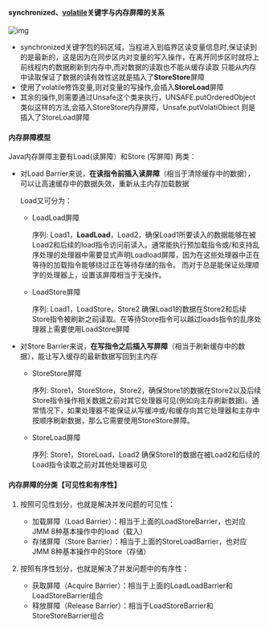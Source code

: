 #### synchronized、[volatile](https://link.zhihu.com/?target=https%3A//so.csdn.net/so/search%3Fq%3Dvolatile%26spm%3D1001.2101.3001.7020)关键字与内存屏障的关系

![img](https://pic4.zhimg.com/80/v2-8d036daffacc112dc43d4e2696df7067_720w.webp)

* synchronized关键字包的码区域，当程进入到临界区读变量信息时,保证读到的是最新的，这是因为在同步区内对变量的写入操作，在离开同步区时就将上前线程内的数据刷新到内存中,而对数据的读取也不能从缓存读取 只能从内存中读取保证了数据的读有效性这就是插入了**StoreStore**屏障
* 使用了volatile修饰变量,则对变量的写操作,会插入**StoreLoad**屏障
* 其余的操作,则需要通过Unsafe这个类来执行，UNSAFE.putOrderedObject类似这样的方法,会插入StoreStore内存屏障，Unsafe.putVolatiObiect 则是插入了StoreLoad屏障

#### 内存屏障模型

Java内存屏障主要有Load(读屏障）和Store (写屏障) 两类：

* 对Load Barrier来说，**在读指令前插入读屏障**（相当于清除缓存中的数据），可以让高速缓存中的数据失效，重新从主内存加载数据

  Load又可分为：

  * LoadLoad屏障

    序列: Load1，**LoadLoad**，Load2，确保Load1所要读入的数据能够在被Load2和后续的load指令访问前读入。通常能执行预加载指令或/和支持乱序处理的处理器中需要显式声明Loadload屏障，因为在这些处理器中正在等待的加载指令能够绕过正在等待存储的指令。 而对于总是能保证处理顺字的处理器上，设置该屏障相当于无操作。

  * LoadStore屏障

    序列: Load1，LoadStore，Store2
    确保Load1的数据在Store2和后续Store指令被刷新之前读取。在等待Store指令可以越过loads指令的乱序处理器上需要使用LoadStore屏障

* 对Store Barrier来说，**在写指令之后插入写屏障**（相当于刷新缓存中的数据），能让写入缓存的最新数据写回到主内存

  * StoreStore屏障

    序列: Store1，StoreStore，Store2，确保Store1的数据在Store2以及后续Store指令操作相关数据之前对其它处理器可见(例如向主存刷新数据)。通常情况下，如果处理器不能保证从写缓冲或/和缓存向其它处理器和主存中按顺序刷新数据，那么它需要使用StoreStore屏障。

  * StoreLoad屏障

    序列: Store1，StoreLoad，Load2
    确保Store1的数据在被Load2和后续的Load指令读取之前对其他处理器可见

#### 内存屏障的分类【可见性和有序性】

1. 按照可见性划分，也就是解决并发问题的可见性：
   * 加载屏障（Load Barrier）：相当于上面的LoadStoreBarrier，也对应JMM 8种基本操作中的load（载入）
   * 存储屏障（Store Barrier）：相当于上面的StoreLoadBarrier，也对应JMM 8种基本操作中的Store（存储）

2. 按照有序性划分，也就是解决了并发问题中的有序性：
   * 获取屏障（Acquire Barrier）：相当于上面的LoadLoadBarrier和LoadStoreBarrier组合
   * 释放屏障（Release Barrier）：相当于LoadStoreBarrier和StoreStoreBarrier组合